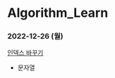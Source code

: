 # Algorithm_Learn
### 2022-12-26 (월)
[인덱스 바꾸기](https://school.programmers.co.kr/learn/courses/30/lessons/120895)
- 문자열
